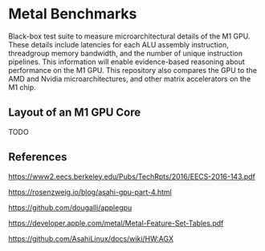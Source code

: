 # Metal Benchmarks

Black-box test suite to measure microarchitectural details of the M1 GPU. These details include latencies for each ALU assembly instruction, threadgroup memory bandwidth, and the number of unique instruction pipelines. This information will enable evidence-based reasoning about performance on the M1 GPU. This repository also compares the GPU to the AMD and Nvidia microarchitectures, and other matrix accelerators on the M1 chip.

## Layout of an M1 GPU Core

TODO

## References

https://www2.eecs.berkeley.edu/Pubs/TechRpts/2016/EECS-2016-143.pdf

https://rosenzweig.io/blog/asahi-gpu-part-4.html

https://github.com/dougallj/applegpu

https://developer.apple.com/metal/Metal-Feature-Set-Tables.pdf

https://github.com/AsahiLinux/docs/wiki/HW:AGX
